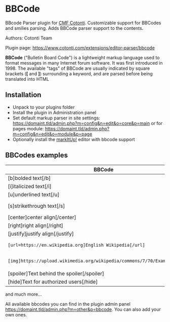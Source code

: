 # BBCode

BBcode Parser plugin for [CMF Cotonti](https://www.cotonti.com). Customizable support for BBCodes and smilies parsing. 
Adds BBCode parser support to the contents.

Authors: Cotonti Team

Plugin page: https://www.cotonti.com/extensions/editor-parser/bbcode

**BBCode** ("Bulletin Board Code") is a lightweight markup language used to format messages in many
Internet forum software. It was first introduced in 1998. The available "tags" of BBCode are 
usually indicated by square brackets (**[** and **]**) surrounding a keyword, and are parsed 
before being translated into HTML

## Installation
- Unpack to your plugins folder
- Install the plugin in Administration panel
- Set default markup parser in site settings: https://domaint.tld/admin.php?m=config&n=edit&o=core&p=main
or for pages module: https://domaint.tld/admin.php?m=config&n=edit&o=module&p=page
- Optionally install the [markItUp!](https://github.com/Cotonti-Extensions/markitup) editor with bbcode support

## BBCodes examples
| BBCode | Example in HTML/CSS | Output |
|-|-|-|
|[b]bolded text[/b]|`<strong>bolded text</strong>`|**bolded text**|
|[i]italicized text[/i]|`<em>italicized text</em>`|_italicized text_|
|[u]underlined text[/u]|`<span style="text-decoration: underline;">underlined text</span>`| |
|[s]strikethrough text[/s]|`<span style="text-decoration: line-through;">strikethrough text</span>`| ~~strikethrough text~~ |
|[center]center align[/center]|`<div style="text-align:center">center align</div>`||
|[right]right align[/right]|`<div style="text-align:right">right align</div>`||
|[justify]justify align[/justify]|`<div style="text-align:justify">justify align</div>`||
|`[url=https://en.wikipedia.org]English Wikipedia[/url]`|`<a href="https://en.wikipedia.org">English Wikipedia</a>`|[English Wikipedia](https://en.wikipedia.org)|
|`[img]https://upload.wikimedia.org/wikipedia/commons/7/70/Example.png[/img]`|`<img src="https://upload.wikimedia.org/wikipedia/commons/7/70/Example.png" />`|<img src="https://upload.wikimedia.org/wikipedia/commons/7/70/Example.png" />|
|[spoiler]Text behind the spoiler[/spoiler]|||
|[hide]Text for authorized users[/hide]|||

and much more...

All available bbcodes you can find in the plugin admin panel https://domaint.tld/admin.php?m=other&p=bbcode. You can also add your own ones.
